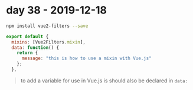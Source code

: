 # day 38 - 2019-12-18

```bash
npm install vue2-filters --save
```

```javascript
export default {
  mixins: [Vue2Filters.mixin],
  data: function() {
    return {
      message: "this is how to use a mixin with Vue.js"
    };
  },
```

> to add a variable for use in Vue.js is should also be declared in `data:`
